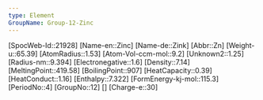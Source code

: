 ```yaml
---
type: Element
GroupName: Group-12-Zinc
---
```

[SpocWeb-Id::21928]
[Name-en::Zinc]
[Name-de::Zink]
[Abbr::Zn]
[Weight-u::65.39]
[AtomRadius::1.53]
[Atom-Vol-ccm-mol::9.2]
[Unknown2::1.25]
[Radius-nm::9.394]
[Electronegative::1.6]
[Density::7.14]
[MeltingPoint::419.58]
[BoilingPoint::907]
[HeatCapacity::0.39]
[HeatConduct::1.16]
[Enthalpy::7.322]
[FormEnergy-kj-mol::115.3]
[PeriodNo::4]
[GroupNo::12]
[]
[Charge-e::30]

